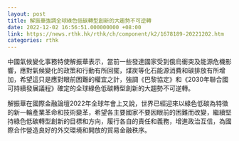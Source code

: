 ```yaml
---
layout: post
title: 解振華強調全球綠色低碳轉型創新的大趨勢不可逆轉
date: 2022-12-02 16:56:51.000000000 +08:00
link: https://news.rthk.hk/rthk/ch/component/k2/1678189-20221202.htm
categories: rthk
---
```


中國氣候變化事務特使解振華表示，當前一些發達國家受到俄烏衝突及能源危機影響，應對氣候變化的政策和行動有所回擺，煤炭等化石能源消費和碳排放有所增加，希望這只是應對眼前困難的權宜之計，強調《巴黎協定》和《2030年聯合國可持續發展議程》確定的全球綠色低碳轉型創新的大趨勢不可逆轉。

解振華在國際金融論壇2022年全球年會上又說，世界已經迎來以綠色低碳為特徵的新一輪產業革命和技術變革，希望各主要國家不要因眼前的困難而改變，繼續堅持綠色低碳轉型創新的目標和方向，履行各自的責任和義務，增進政治互信，為國際合作營造良好的外交環境和開放的貿易金融秩序。
